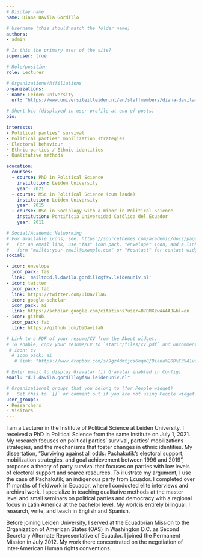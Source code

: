 ```yaml
---
# Display name
name: Diana Dávila Gordillo

# Username (this should match the folder name)
authors:
- admin

# Is this the primary user of the site?
superuser: true

# Role/position
role: Lecturer

# Organizations/Affiliations
organizations:
- name: Leiden University
  url: "https://www.universiteitleiden.nl/en/staffmembers/diana-davila-gordillo#tab-1"

# Short bio (displayed in user profile at end of posts)
bio: 

interests:
- Political parties' survival
- Political parties' mobilization strategies
- Electoral behaviour
- Ethnic parties / Ethnic identities
- Qualitative methods

education:
  courses:
  - course: PhD in Political Science
    institution: Leiden University
    year: 2021
  - course: MSc in Political Science (cum laude)
    institution: Leiden University
    year: 2015
  - course: BSc in Sociology with a minor in Political Science
    institution: Pontificia Universidad Católica del Ecuador
    year: 2011

# Social/Academic Networking
# For available icons, see: https://sourcethemes.com/academic/docs/page-builder/#icons
#   For an email link, use "fas" icon pack, "envelope" icon, and a link in the
#   form "mailto:your-email@example.com" or "#contact" for contact widget.
social:

- icon: envelope
  icon_pack: fas
  link: 'mailto:d.l.davila.gordillo@fsw.leidenuniv.nl'
- icon: twitter
  icon_pack: fab
  link: https://twitter.com/DiDavilaG
- icon: google-scholar
  icon_pack: ai
  link: https://scholar.google.com/citations?user=B7ORXzwAAAAJ&hl=en
- icon: github
  icon_pack: fab
  link: https://github.com/DiDavilaG

# Link to a PDF of your resume/CV from the About widget.
# To enable, copy your resume/CV to `static/files/cv.pdf` and uncomment the lines below.
 # icon: cv
  # icon_pack: ai
   # link: "https://www.dropbox.com/s/9gz4dmtjcs6oqm8/Diana%20D%C3%A1vila%20Gordillo%20CV%20May%202021.pdf?dl=0"

# Enter email to display Gravatar (if Gravatar enabled in Config)
email: "d.l.davila.gordillo@fsw.leidenuniv.nl"

# Organizational groups that you belong to (for People widget)
#   Set this to `[]` or comment out if you are not using People widget.
user_groups:
- Researchers
- Visitors
---
```

I am a Lecturer in the Institute of Political Science at Leiden University. I received a PhD in Political Science from the same Institute on July 1, 2021. My research focuses on political parties’ survival, parties’ mobilizations strategies, and the mechanisms that foster changes in ethnic identities. My dissertation, “Surviving against all odds: Pachakutik’s electoral support, mobilization strategies, and goal achievement between 1996 and 2019”, proposes a theory of party survival that focuses on parties with low levels of electoral support and scarce resources. To illustrate my argument, I use the case of Pachakutik, an indigenous party from Ecuador. I completed over 11 months of fieldwork in Ecuador, where I conducted elite interviews and archival work. I specialize in teaching qualitative methods at the master level and small seminars on political parties and democracy with a regional focus in Latin America at the bachelor level. My work is entirely bilingual: I research, write, and teach in English and Spanish. 

Before joining Leiden University, I served at the Ecuadorian Mission to the Organization of American States (OAS) in Washington D.C. as Second Secretary Alternate Representative of Ecuador. I joined the Permanent Mission in July 2012. My work there concentrated on the negotiation of Inter-American Human rights conventions.

